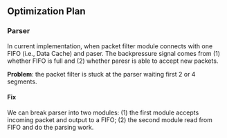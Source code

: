 ## Optimization Plan

### Parser
In current implementation, when packet filter module connects with one FIFO (i.e., Data Cache) and 
paser. The backpressure signal comes from (1) whether FIFO is full and (2) whether paresr is able
to accept new packets.

**Problem**: the packet filter is stuck at the parser waiting first 2 or 4 segments.

#### Fix
We can break parser into two modules: (1) the first module accepts incoming packet and output to a
FIFO; (2) the second module read from FIFO and do the parsing work.

